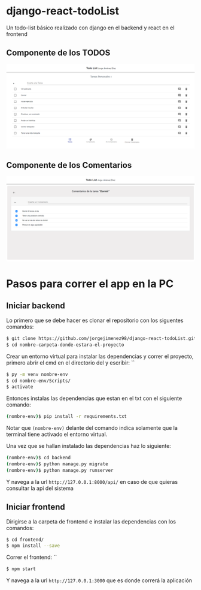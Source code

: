 # django-react-todoList
Un todo-list básico realizado con django en el backend y react en el frontend

## Componente de los TODOS
![Alt text](frontend/public/todos.png?raw=true "Ejemplo")

## Componente de los Comentarios
![Alt text](frontend/public/comentarios.png?raw=true "Ejemplo")

# Pasos para correr el app en la PC

## Iniciar backend

Lo primero que se debe hacer es clonar el repositorio con los siguentes comandos:

```sh
$ git clone https://github.com/jorgejimenez98/django-react-todoList.git
$ cd nombre-carpeta-donde-estara-el-proyecto
```

Crear un entorno virtual para instalar las dependencias y correr el proyecto, primero abrir el cmd en el directorio del <nombre-carpeta-donde-estara-el-proyecto> y escribir:
``
```sh
$ py -m venv nombre-env
$ cd nombre-env/Scripts/
$ activate
```

Entonces instalas las dependencias que estan en el txt con el siguiente comando:

```sh
(nombre-env)$ pip install -r requirements.txt
```
Notar que `(nombre-env)` delante del comando indica solamente que la terminal tiene activado el entorno virtual.

Una vez que se hallan instalado las dependencias haz lo siguiente:
```sh
(nombre-env)$ cd backend
(nombre-env)$ python manage.py migrate
(nombre-env)$ python manage.py runserver
```
Y navega a la url `http://127.0.0.1:8000/api/` en caso de que quieras consultar la api del sistema
  
## Iniciar frontend

Dirigirse a la carpeta de frontend e instalar las dependencias con los comandos: 

```sh
$ cd frontend/
$ npm install --save
```

Correr el frontend:
``
```sh
$ npm start
```
  
Y navega a la url `http://127.0.0.1:3000` que es donde correrá la aplicación
